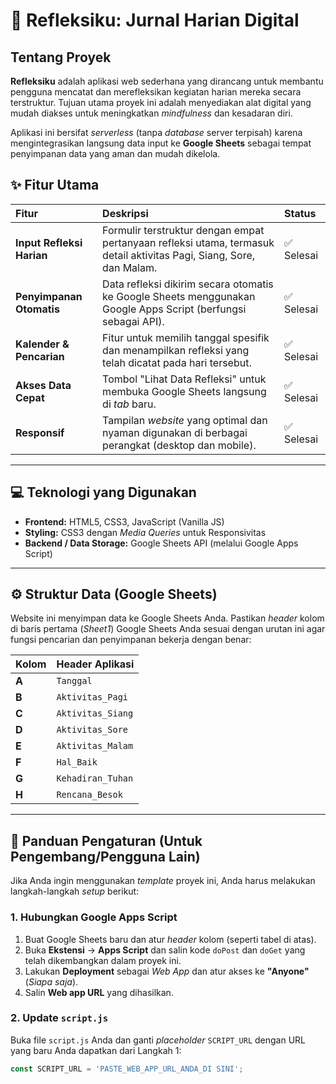 # 📔 Refleksiku: Jurnal Harian Digital

## Tentang Proyek

**Refleksiku** adalah aplikasi web sederhana yang dirancang untuk membantu pengguna mencatat dan merefleksikan kegiatan harian mereka secara terstruktur. Tujuan utama proyek ini adalah menyediakan alat digital yang mudah diakses untuk meningkatkan *mindfulness* dan kesadaran diri.

Aplikasi ini bersifat *serverless* (tanpa *database* server terpisah) karena mengintegrasikan langsung data input ke **Google Sheets** sebagai tempat penyimpanan data yang aman dan mudah dikelola.

## ✨ Fitur Utama

| Fitur | Deskripsi | Status |
| :--- | :--- | :--- |
| **Input Refleksi Harian** | Formulir terstruktur dengan empat pertanyaan refleksi utama, termasuk detail aktivitas Pagi, Siang, Sore, dan Malam. | ✅ Selesai |
| **Penyimpanan Otomatis** | Data refleksi dikirim secara otomatis ke Google Sheets menggunakan Google Apps Script (berfungsi sebagai API). | ✅ Selesai |
| **Kalender & Pencarian** | Fitur untuk memilih tanggal spesifik dan menampilkan refleksi yang telah dicatat pada hari tersebut. | ✅ Selesai |
| **Akses Data Cepat** | Tombol "Lihat Data Refleksi" untuk membuka Google Sheets langsung di *tab* baru. | ✅ Selesai |
| **Responsif** | Tampilan *website* yang optimal dan nyaman digunakan di berbagai perangkat (desktop dan mobile). | ✅ Selesai |

---

## 💻 Teknologi yang Digunakan

* **Frontend:** HTML5, CSS3, JavaScript (Vanilla JS)
* **Styling:** CSS3 dengan *Media Queries* untuk Responsivitas
* **Backend / Data Storage:** Google Sheets API (melalui Google Apps Script)

---

## ⚙️ Struktur Data (Google Sheets)

Website ini menyimpan data ke Google Sheets Anda. Pastikan *header* kolom di baris pertama (*Sheet1*) Google Sheets Anda sesuai dengan urutan ini agar fungsi pencarian dan penyimpanan bekerja dengan benar:

| Kolom | Header Aplikasi |
| :--- | :--- |
| **A** | `Tanggal` |
| **B** | `Aktivitas_Pagi` |
| **C** | `Aktivitas_Siang` |
| **D** | `Aktivitas_Sore` |
| **E** | `Aktivitas_Malam` |
| **F** | `Hal_Baik` |
| **G** | `Kehadiran_Tuhan` |
| **H** | `Rencana_Besok` |

---

## 📌 Panduan Pengaturan (Untuk Pengembang/Pengguna Lain)

Jika Anda ingin menggunakan *template* proyek ini, Anda harus melakukan langkah-langkah *setup* berikut:

### 1. Hubungkan Google Apps Script

1.  Buat Google Sheets baru dan atur *header* kolom (seperti tabel di atas).
2.  Buka **Ekstensi** $\to$ **Apps Script** dan salin kode `doPost` dan `doGet` yang telah dikembangkan dalam proyek ini.
3.  Lakukan **Deployment** sebagai *Web App* dan atur akses ke **"Anyone"** (*Siapa saja*).
4.  Salin **Web app URL** yang dihasilkan.

### 2. Update `script.js`

Buka file `script.js` Anda dan ganti *placeholder* `SCRIPT_URL` dengan URL yang baru Anda dapatkan dari Langkah 1:

```javascript
const SCRIPT_URL = 'PASTE_WEB_APP_URL_ANDA_DI SINI';
